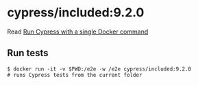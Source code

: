 <!--
WARNING: this file was autogenerated by generate-included-image.js using

    npm run add:included -- 9.2.0 cypress/browsers:node16.5.0-chrome94-ff93
-->

# cypress/included:9.2.0

Read [Run Cypress with a single Docker command][blog post url]

## Run tests

```shell
$ docker run -it -v $PWD:/e2e -w /e2e cypress/included:9.2.0
# runs Cypress tests from the current folder
```

[blog post url]: https://www.cypress.io/blog/2019/05/02/run-cypress-with-a-single-docker-command/
